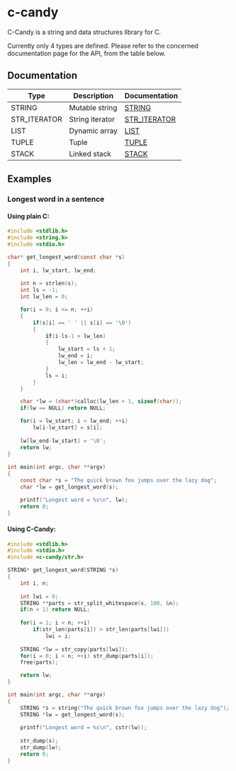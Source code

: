 c-candy
=======
C-Candy is a string and data structures library for C.

Currently only 4 types are defined. Please refer to the concerned documentation page for the API, from the table below.

## Documentation
| Type | Description | Documentation |
|-|-|-|
| STRING | Mutable string | [STRING](docs/String.md) |
| STR_ITERATOR | String iterator | [STR_ITERATOR](docs/StringIterator.md) |
| LIST | Dynamic array | [LIST](docs/List.md) |
| TUPLE | Tuple | [TUPLE](docs/Tuple.md) |
| STACK | Linked stack | [STACK](docs/Stack.md) |


## Examples

### Longest word in a sentence

#### Using plain C:

```c
#include <stdlib.h>
#include <string.h>
#include <stdio.h>

char* get_longest_word(const char *s)
{
	int i, lw_start, lw_end;
			
	int n = strlen(s);
	int ls = -1;
	int lw_len = 0;

	for(i = 0; i <= n; ++i)
	{
		if(s[i] == ' ' || s[i] == '\0')
		{
			if(i-ls-1 > lw_len)
			{
				lw_start = ls + 1;
				lw_end = i;
				lw_len = lw_end - lw_start;				
			}
			ls = i;
		}
	}

	char *lw = (char*)calloc(lw_len + 1, sizeof(char));
	if(lw == NULL) return NULL;

	for(i = lw_start; i < lw_end; ++i)
		lw[i-lw_start] = s[i];	
	
	lw[lw_end-lw_start] = '\0';
	return lw;
}
	
int main(int argc, char **argv)
{
	const char *s = "The quick brown fox jumps over the lazy dog";
	char *lw = get_longest_word(s);

	printf("Longest word = %s\n", lw);
	return 0;
}
```

#### Using C-Candy:

```c
#include <stdlib.h>
#include <stdio.h>
#include <c-candy/str.h>

STRING* get_longest_word(STRING *s)
{
	int i, n;
	
	int lwi = 0;
	STRING **parts = str_split_whitespace(s, 100, &n);
	if(n < 1) return NULL;
	
	for(i = 1; i < n; ++i)
		if(str_len(parts[i]) > str_len(parts[lwi])) 
			lwi = i;
	
	STRING *lw = str_copy(parts[lwi]);
	for(i = 0; i < n; ++i) str_dump(parts[i]);
	free(parts);

	return lw;
}

int main(int argc, char **argv)
{
	STRING *s = string("The quick brown fox jumps over the lazy dog");
	STRING *lw = get_longest_word(s);
	
	printf("Longest word = %s\n", cstr(lw));
	
	str_dump(s);
	str_dump(lw);
	return 0;
}
```
